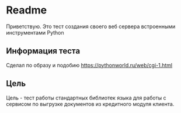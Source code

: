 # Readme 
Приветствую. Это тест создания своего веб сервера встроенными инструментами Python 

## Информация теста 
Сделал по образу и подобию https://pythonworld.ru/web/cgi-1.html 

## Цель 
Цель - тест работы стандартных библиотек языка для работы с сервисом по выгрузке документов из кредитного модуля клиента. 